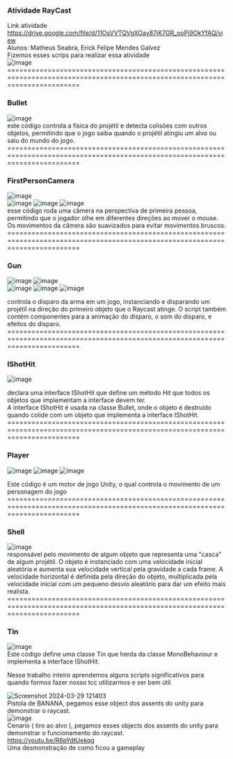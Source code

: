 ### Atividade RayCast
  Link atividade https://drive.google.com/file/d/11OsVVTQVgXOay87jK7GR_ooPj9OkYfAQ/view<br>
  Alunos: Matheus Seabra, Erick Felipe Mendes Galvez<br>
  Fizemos esses  scrips para realizar essa atividade<br>
  ![image](https://github.com/MatheusSeabra/rayquest/assets/101134295/e2336948-d629-42e3-a3a7-69b198059c9b)<br>
==============================================================================================================================<br>
  ### Bullet<br>
  ![image](https://github.com/MatheusSeabra/rayquest/assets/101134295/0e9f2e5c-ca09-400b-b8db-4d810a9a347f)<BR>
este código controla a física do projétil e detecta colisões com outros objetos, permitindo que o jogo saiba quando o projétil atingiu um alvo ou saiu do mundo do jogo.<br>
==============================================================================================================================<br>
### FirstPersonCamera<br>
![image](https://github.com/MatheusSeabra/rayquest/assets/101134295/e02c151c-a0bc-4f61-b0b5-9a94ce44092f)<br>
![image](https://github.com/MatheusSeabra/rayquest/assets/101134295/024e9ab6-c9ea-4069-a53c-bd5f6c8ae5c9)
![image](https://github.com/MatheusSeabra/rayquest/assets/101134295/29324553-d767-41af-a2fb-b0cd80f6fe1d)
![image](https://github.com/MatheusSeabra/rayquest/assets/101134295/ad587006-5054-47fc-a0c9-9b72a99db35f)<br>
esse código roda uma câmera na perspectiva de primeira pessoa, permitindo que o jogador olhe em diferentes direções ao mover o mouse. Os movimentos da câmera são suavizados para evitar movimentos bruscos.<br>
==============================================================================================================================<br>
### Gun<br>
![image](https://github.com/MatheusSeabra/rayquest/assets/101134295/515ad52c-4078-40da-8d40-a1b07b892d9c)
![image](https://github.com/MatheusSeabra/rayquest/assets/101134295/48673b42-86a8-478e-bdda-640de46b4371)<br>
![image](https://github.com/MatheusSeabra/rayquest/assets/101134295/1176163f-c479-4929-a00c-07f44a9e2fb0)
![image](https://github.com/MatheusSeabra/rayquest/assets/101134295/a6c3f953-c076-4407-946f-edd0df3eccf0)
![image](https://github.com/MatheusSeabra/rayquest/assets/101134295/d2cd107b-858d-4e4e-a7ea-1503b9d98489)<br>

controla o disparo da arma em um jogo, instanciando e disparando um projétil na direção do primeiro objeto que o Raycast atinge. O script também contém componentes para a animação do disparo, o som do disparo, e efeitos do disparo.<br>
==============================================================================================================================<br>
### IShotHit<br>
![image](https://github.com/MatheusSeabra/rayquest/assets/101134295/0b11e6fc-ff11-4d1a-ba25-11acd6985f42)<br>

declara uma interface IShotHit que define um método Hit que todos os objetos que implementam a interface devem ter.<br>
A interface IShotHit é usada na classe Bullet, onde o objeto é destruído quando colide com um objeto que implementa a interface IShotHit.<br>
==============================================================================================================================<br>
### Player<br>
![image](https://github.com/MatheusSeabra/rayquest/assets/101134295/c8dd5a28-4e00-4aa3-9866-7a15804e77ef)
![image](https://github.com/MatheusSeabra/rayquest/assets/101134295/c4cfc933-93b9-4c7b-8af4-e6f5fdac1086)
![image](https://github.com/MatheusSeabra/rayquest/assets/101134295/d7c8b4f4-39e8-45a2-af73-80086f998c2c)<br>

Este código é um motor de jogo Unity, o qual controla o movimento de um personagem do jogo<br>
==============================================================================================================================<br>
### Shell<br>
![image](https://github.com/MatheusSeabra/rayquest/assets/101134295/1373ac11-0950-49d9-aebd-abecc1ff0816)<br>
responsável pelo movimento de algum objeto que representa uma "casca" de algum projétil. O objeto é instanciado com uma velocidade inicial aleatória e aumenta sua velocidade vertical pela gravidade a cada frame. A velocidade horizontal é definida pela direção do objeto, multiplicada pela velocidade inicial com um pequeno desvio aleatório para dar um efeito mais realista.<br>
==============================================================================================================================<br>
### Tin<br>
![image](https://github.com/MatheusSeabra/rayquest/assets/101134295/f1bacbcd-7d5d-4b39-9f4e-716493ea519e)<br>
Este código define uma classe Tin que herda da classe MonoBehaviour e implementa a interface IShotHit.<br>

Nesse trabalho inteiro aprendemos alguns scripts significativos para quando formos fazer nosso tcc utilizarmos e ser bem útil

![Screenshot 2024-03-29 121403](https://github.com/MatheusSeabra/rayquest/assets/101134295/db8f4563-d9db-4b6e-8175-642e0b5e9ac8)<br>
Pistola de BANANA, pegamos esse object dos assents do unity para demonstrar o raycast. <br>
![image](https://github.com/MatheusSeabra/rayquest/assets/101134295/20c60379-b667-412f-8f45-620b7dddf537)<br>
Cenario ( tiro ao alvo ), pegamos esses objects dos assents do unity para demonstrar o funcionamento do raycast.<br>
https://youtu.be/R6pYdtUekqg<br>
Uma desmonstração de como ficou a gameplay
